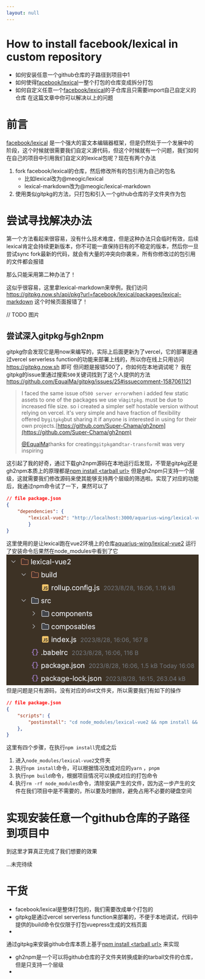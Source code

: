 ```yaml
---
layout: null
---
```


# How to install facebook/lexical in custom repository

- 如何安装任意一个github仓库的子路径到项目中1
- 如何使得[facebook/lexical](https://github.com/facebook/lexical)一整个打包的仓库变成拆分打包
- 如何自定义任意一个[facebook/lexical](https://github.com/facebook/lexical)的子仓库且只需要import自己自定义的仓库
  在这篇文章中你可以解决以上的问题

# 前言

[facebook/lexical](https://github.com/facebook/lexical)
是一个强大的富文本编辑器框架，但是仍然处于一个发展中的阶段，这个时候就很需要我们自定义源代码，但这个时候就有一个问题，我们如何在自己的项目中引用我们自定义的lexical包呢？现在有两个办法

1. fork facebook/lexical的仓库，然后修改所有的包引用为自己的包名
    - 比如lexical改为@meogic/lexical
    - lexical-markdown改为@meogic/lexical-markdown
2. 使用类似gitpkg的方法，只打包和引入一个github仓库的子文件夹作为包

# 尝试寻找解决办法

第一个方法看起来很容易，没有什么技术难度，但是这种办法只会临时有效，后续lexical肯定会持续更新版本，你不可能一直保持旧有的不稳定的版本，然后你一旦尝试sync
fork最新的代码，就会有大量的冲突向你袭来，所有你修改过的包引用的文件都会报错

那么只能采用第二种办法了！

这似乎很容易，这里拿lexical-markdown来举例，我们访问 https://gitpkg.now.sh/api/pkg?url=facebook/lexical/packages/lexical-markdown
这个时候页面报错了！

// TODO 图片

## 尝试深入gitpkg与gh2npm

gitpkg你会发现它是用now来编写的，实际上后面更新为了vercel，它的部署是通过vercel serverless
function的功能来部署上线的，所以你在线上只用访问 https://gitpkg.now.sh 即可
但问题是报错500了，你如何在本地调试呢？
我在gitpkg的issue里通过搜索`500`关键词找到了这个人提供的方法
https://github.com/EqualMa/gitpkg/issues/25#issuecomment-1587061121

> I faced the same issue of`500 server error`when i added few static assets to one of the packages we use via`gitpkg`.
must be due to increased file size. so i created a simpler self hostable version without relying on vercel. it's very
simple and have fraction of flexibility offered by`gitpkg`but sharing it if anyone is interested in using for their own
projects.[https://github.com/Super-Chama/gh2npm](https://github.com/Super-Chama/gh2npm)
>
> [@EqualMa](https://github.com/EqualMa)thanks for creating`gitpkg`and`tar-transform`it was very inspiring

这引起了我的好奇，通过下载gh2npm源码在本地运行后发现，不管是gitpkg还是gh2npm本质上的原理都是[npm install \<tarball url\>](https://docs.npmjs.com/cli/v9/commands/npm-install#description:~:text=npm%20install%20%3Ctarball%20url%3E%3A)
但是gh2npm只支持一个层级，这就需要我们修改源码来使其能够支持两个层级的筛选啦。实现了对应的功能后，我通过npm命令试了一下，果然可以了

```json
// file package.json
{
	"dependencies": {  
		"lexical-vue2": "http://localhost:3000/aquarius-wing/lexical-vue2/packages/lexical-vue2"  
		}
}
```

这里使用的是让lexical跑在vue2环境上的仓库[aquarius-wing/lexical-vue2](https://github.com/aquarius-wing/lexical-vue2)
运行了安装命令后果然在node_modules中看到了它
![how-to-install-facebook-lexical-in-custom-repository-1](./how-to-install-facebook-lexical-in-custom-repository-1.png)
但是问题是只有源码，没有对应的dist文件夹，所以需要我们有如下的操作

```json
// file package.json
{
	"scripts": {
		"postinstall": "cd node_modules/lexical-vue2 && npm install && npm run build && rm -rf node_modules"  
	},
}
```

这里有四个步骤，在执行`npm install`完成之后

1. 进入`node_modules/lexical-vue2`文件夹
2. 执行`npm install`命令，可以根据情况改成对应的`yarn` ，`pnpm`
3. 执行`npm build`命令，根据项目情况可以换成对应的打包命令
4. 执行`rm -rf node_modules`命令，清除安装产生的文件，因为这一步产生的文件在我们项目中是不需要的，所以要及时删除，避免占用不必要的硬盘空间

# 实现安装任意一个github仓库的子路径到项目中

到这里才算真正完成了我们想要的效果

...未完待续

# 干货

- facebook/lexical是整体打包的，我们需要改成单个打包的
- gitpkg是通过vercel serverless function来部署的，不便于本地调试，代码中提供的build命令仅仅限于打包vuepress生成的文档页面
-

通过gitpkg来安装github仓库本质上基于[npm install <tarball url\>](https://docs.npmjs.com/cli/v9/commands/npm-install#description:~:text=npm%20install%20%3Ctarball%20url%3E%3A)
来实现

- gh2npm是一个可以将github仓库的子文件夹转换成新的tarball文件的仓库，但是只支持一个层级
- 